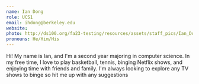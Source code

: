 ```yaml
---
name: Ian Dong
role: UCS1
email: ihdong@berkeley.edu
website: 
photo: http://ds100.org/fa23-testing/resources/assets/staff_pics/Ian_Dong.jpg
pronouns: He/Him/His
---
```

Hi! My name is Ian, and I'm a second year majoring in computer science. In my free time, I love to play basketball, tennis, binging Netflix shows, and enjoying time with friends and family. I'm always looking to explore any TV shows to binge so hit me up with any suggestions
